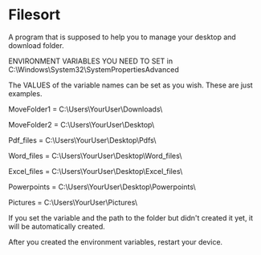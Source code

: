 # Filesort
A program that is supposed to help you to manage your desktop and download folder.

ENVIRONMENT VARIABLES YOU NEED TO SET in C:\Windows\System32\SystemPropertiesAdvanced

The VALUES of the variable names can be set as you wish. 
These are just examples. 

MoveFolder1 = C:\Users\YourUser\Downloads\

MoveFolder2 = C:\Users\YourUser\Desktop\

Pdf_files = C:\Users\YourUser\Desktop\Pdfs\

Word_files = C:\Users\YourUser\Desktop\Word_files\

Excel_files = C:\Users\YourUser\Desktop\Excel_files\ 

Powerpoints = C:\Users\YourUser\Desktop\Powerpoints\

Pictures = C:\Users\YourUser\Pictures\


If you set the variable and the path to the folder but didn't created it yet, it will be automatically created. 

After you created the environment variables, restart your device. 
